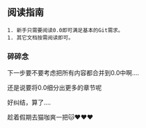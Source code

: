 ## 阅读指南

	1. 新手只需要阅读0.0即可满足基本的Git需求。
	1. 其它文档按需阅读即可。





### 碎碎念

下一步要不要考虑把所有内容都合并到0.0中啊....

还是说要将0.0细分出更多的章节呢

好纠结，算了....

趁着假期去猫咖爽一把🐱♥♥♥
